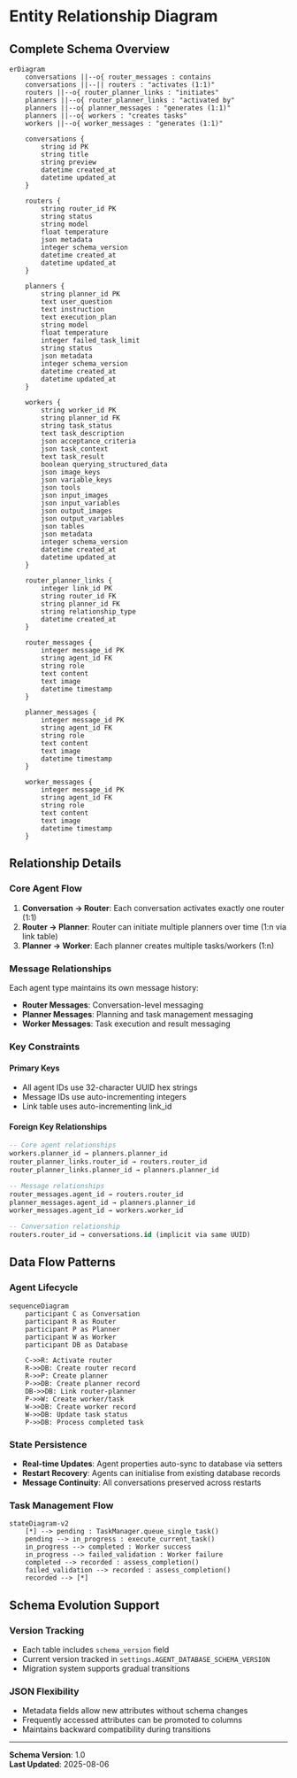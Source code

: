 # Entity Relationship Diagram

## Complete Schema Overview

```mermaid
erDiagram
    conversations ||--o{ router_messages : contains
    conversations ||--|| routers : "activates (1:1)"
    routers ||--o{ router_planner_links : "initiates"
    planners ||--o{ router_planner_links : "activated by"
    planners ||--o{ planner_messages : "generates (1:1)"
    planners ||--o{ workers : "creates tasks"
    workers ||--o{ worker_messages : "generates (1:1)"
    
    conversations {
        string id PK
        string title
        string preview  
        datetime created_at
        datetime updated_at
    }
    
    routers {
        string router_id PK
        string status
        string model
        float temperature
        json metadata
        integer schema_version
        datetime created_at
        datetime updated_at
    }
    
    planners {
        string planner_id PK
        text user_question
        text instruction
        text execution_plan
        string model
        float temperature
        integer failed_task_limit
        string status
        json metadata
        integer schema_version
        datetime created_at
        datetime updated_at
    }
    
    workers {
        string worker_id PK
        string planner_id FK
        string task_status
        text task_description
        json acceptance_criteria
        json task_context
        text task_result
        boolean querying_structured_data
        json image_keys
        json variable_keys
        json tools
        json input_images
        json input_variables
        json output_images
        json output_variables
        json tables
        json metadata
        integer schema_version
        datetime created_at
        datetime updated_at
    }
    
    router_planner_links {
        integer link_id PK
        string router_id FK
        string planner_id FK
        string relationship_type
        datetime created_at
    }
    
    router_messages {
        integer message_id PK
        string agent_id FK
        string role
        text content
        text image
        datetime timestamp
    }
    
    planner_messages {
        integer message_id PK
        string agent_id FK
        string role
        text content
        text image
        datetime timestamp
    }
    
    worker_messages {
        integer message_id PK
        string agent_id FK
        string role
        text content
        text image
        datetime timestamp
    }
```

## Relationship Details

### Core Agent Flow
1. **Conversation → Router**: Each conversation activates exactly one router (1:1)
2. **Router → Planner**: Router can initiate multiple planners over time (1:n via link table)
3. **Planner → Worker**: Each planner creates multiple tasks/workers (1:n)

### Message Relationships
Each agent type maintains its own message history:
- **Router Messages**: Conversation-level messaging
- **Planner Messages**: Planning and task management messaging  
- **Worker Messages**: Task execution and result messaging

### Key Constraints

#### Primary Keys
- All agent IDs use 32-character UUID hex strings
- Message IDs use auto-incrementing integers
- Link table uses auto-incrementing link_id

#### Foreign Key Relationships
```sql
-- Core agent relationships
workers.planner_id → planners.planner_id
router_planner_links.router_id → routers.router_id  
router_planner_links.planner_id → planners.planner_id

-- Message relationships
router_messages.agent_id → routers.router_id
planner_messages.agent_id → planners.planner_id
worker_messages.agent_id → workers.worker_id

-- Conversation relationship  
routers.router_id → conversations.id (implicit via same UUID)
```

## Data Flow Patterns

### Agent Lifecycle
```mermaid
sequenceDiagram
    participant C as Conversation
    participant R as Router
    participant P as Planner  
    participant W as Worker
    participant DB as Database
    
    C->>R: Activate router
    R->>DB: Create router record
    R->>P: Create planner
    P->>DB: Create planner record
    DB->>DB: Link router-planner
    P->>W: Create worker/task
    W->>DB: Create worker record
    W->>DB: Update task status
    P->>DB: Process completed task
```

### State Persistence
- **Real-time Updates**: Agent properties auto-sync to database via setters
- **Restart Recovery**: Agents can initialise from existing database records
- **Message Continuity**: All conversations preserved across restarts

### Task Management Flow
```mermaid
stateDiagram-v2
    [*] --> pending : TaskManager.queue_single_task()
    pending --> in_progress : execute_current_task()
    in_progress --> completed : Worker success
    in_progress --> failed_validation : Worker failure
    completed --> recorded : assess_completion()
    failed_validation --> recorded : assess_completion()
    recorded --> [*]
```

## Schema Evolution Support

### Version Tracking
- Each table includes `schema_version` field
- Current version tracked in `settings.AGENT_DATABASE_SCHEMA_VERSION`
- Migration system supports gradual transitions

### JSON Flexibility
- Metadata fields allow new attributes without schema changes
- Frequently accessed attributes can be promoted to columns
- Maintains backward compatibility during transitions

---

**Schema Version**: 1.0  
**Last Updated**: 2025-08-06